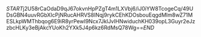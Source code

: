 $START$j2U58rCaOdaD9qJ67okvnHpPZgT4m1LXVbj6/iJ0iYW8TcogeCq/49UDsGBN4uuvRGbXIcPjNRucAHRVS8INqj9rykCEhKDOsbouEqgdMlm8wZ71MESLkpWMThbqog6E9iR8yrPewI9Ncx7JklJvIHNwiduchKH039opL3Guyr2eJzzbcHLKy3eBjAkcYUoKh2YXk5J4p6kz6RdMsQ78Wg==$END$